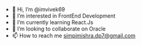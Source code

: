 - 👋 Hi, I’m @imvivek69
- 👀 I’m interested in FrontEnd Development
- 🌱 I’m currently learning React.Js
- 💞️ I’m looking to collaborate on Oracle
- 📫 How to reach me simpimishra.dp7@gmail.com

<!---
imvivek69/imvivek69 is a ✨ special ✨ repository because its `README.md` (this file) appears on your GitHub profile.
You can click the Preview link to take a look at your changes.
--->
